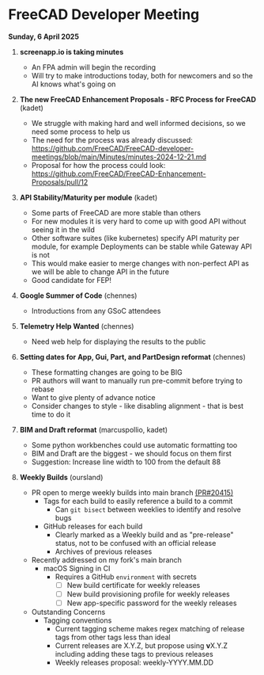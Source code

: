 # FreeCAD Developer Meeting

**Sunday, 6 April 2025**

1. **screenapp.io is taking minutes**
   - An FPA admin will begin the recording
   - Will try to make introductions today, both for newcomers and so the AI knows what's going on

2. **The new FreeCAD Enhancement Proposals - RFC Process for FreeCAD** (kadet)
   - We struggle with making hard and well informed decisions, so we need some process to help us
   - The need for the process was already discussed: https://github.com/FreeCAD/FreeCAD-developer-meetings/blob/main/Minutes/minutes-2024-12-21.md
   - Proposal for how the process could look: https://github.com/FreeCAD/FreeCAD-Enhancement-Proposals/pull/12

3. **API Stability/Maturity per module** (kadet)
   - Some parts of FreeCAD are more stable than others
   - For new modules it is very hard to come up with good API without seeing it in the wild
   - Other software suites (like kubernetes) specify API maturity per module, for example Deployments can be stable while Gateway API is not
   - This would make easier to merge changes with non-perfect API as we will be able to change API in the future
   - Good candidate for FEP!
  
4. **Google Summer of Code** (chennes)
   - Introductions from any GSoC attendees
  
5. **Telemetry Help Wanted** (chennes)
   - Need web help for displaying the results to the public

6. **Setting dates for App, Gui, Part, and PartDesign reformat** (chennes)
   - These formatting changes are going to be BIG
   - PR authors will want to manually run pre-commit before trying to rebase
   - Want to give plenty of advance notice
   - Consider changes to style - like disabling alignment - that is best time to do it

7. **BIM and Draft reformat** (marcuspollio, kadet)
   - Some python workbenches could use automatic formatting too
   - BIM and Draft are the biggest - we should focus on them first
   - Suggestion: Increase line width to 100 from the default 88

8. **Weekly Builds** (oursland)
   - PR open to merge weekly builds into main branch [(PR#20415)](https://github.com/FreeCAD/FreeCAD/pull/20415)
      - Tags for each build to easily reference a build to a commit
         - Can `git bisect` between weeklies to identify and resolve bugs
      - GitHub releases for each build
        - Clearly marked as a Weekly build and as "pre-release" status, not to be confused with an official release
        - Archives of previous releases
   - Recently addressed on my fork's main branch
      - macOS Signing in CI
         - Requires a GitHub `environment` with secrets
            - [ ] New build certificate for weekly releases
            - [ ] New build provisioning profile for weekly releases
            - [ ] New app-specific password for the weekly releases
   - Outstanding Concerns
      - Tagging conventions
         - Current tagging scheme makes regex matching of release tags from other tags less than ideal
         - Current releases are X.Y.Z, but propose using **v**X.Y.Z including adding these tags to previous releases
         - Weekly releases proposal: weekly-YYYY.MM.DD
